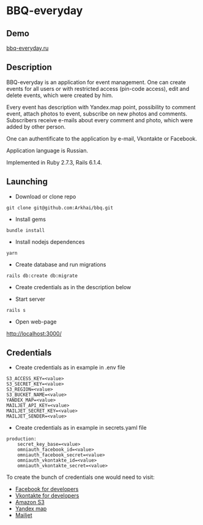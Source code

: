 # BBQ-everyday

## Demo

[bbq-everyday.ru](https://bbq-everyday.ru)

## Description

BBQ-everyday is an application for event management. One can create events for all users or with restricted access (pin-code access), edit and delete events, which were created by him.

Every event has description with Yandex.map point, possibility to comment event, attach photos to event, subscribe on new photos and comments. Subscribers receive e-mails about every comment and photo, which were added by other person.

One can authentificate to the application by e-mail, Vkontakte or Facebook.

Application language is Russian.

Implemented in Ruby 2.7.3, Rails 6.1.4.


## Launching

* Download or clone repo
```
git clone git@github.com:Arkhai/bbq.git
```

* Install gems

```
bundle install
```

* Install nodejs dependences

```
yarn
```

* Create database and run migrations

```
rails db:create db:migrate
```
* Create credentials as in the description below


* Start server 
```
rails s
```

* Open web-page

[http://localhost:3000/](http://localhost:3000/)



## Credentials

* Create credentials as in example in .env file
```
S3_ACCESS_KEY=<value>
S3_SECRET_KEY=<value>
S3_REGION=<value>
S3_BUCKET_NAME=<value>
YANDEX_MAP=<value>
MAILJET_API_KEY=<value>
MAILJET_SECRET_KEY=<value>
MAILJET_SENDER=<value>
```

* Create credentials as in example in secrets.yaml file
```
production:
    secret_key_base=<value>
    omniauth_facebook_id=<value>
    omniauth_facebook_secret=<value>
    omniauth_vkontakte_id=<value>
    omniauth_vkontakte_secret=<value>
```
To create the bunch of credentials one would need to visit:
* [Facebook for developers](https://developers.facebook.com/)
* [Vkontakte for developers](https://dev.vk.com/)
* [Amazon S3](https://aws.amazon.com/)
* [Yandex map](https://yandex.ru/dev/maps/?p=realty)
* [Mailjet](https://www.mailjet.com/)